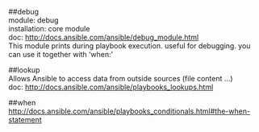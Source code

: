 ##debug  
module: debug  
installation: core module  
doc: http://docs.ansible.com/ansible/debug_module.html  
This module prints during playbook execution. useful for debugging. you can use it together with ‘when:’  

##lookup  
Allows Ansible to access data from outside sources (file content ...)  
doc: http://docs.ansible.com/ansible/playbooks_lookups.html  

##when  
http://docs.ansible.com/ansible/playbooks_conditionals.html#the-when-statement  

